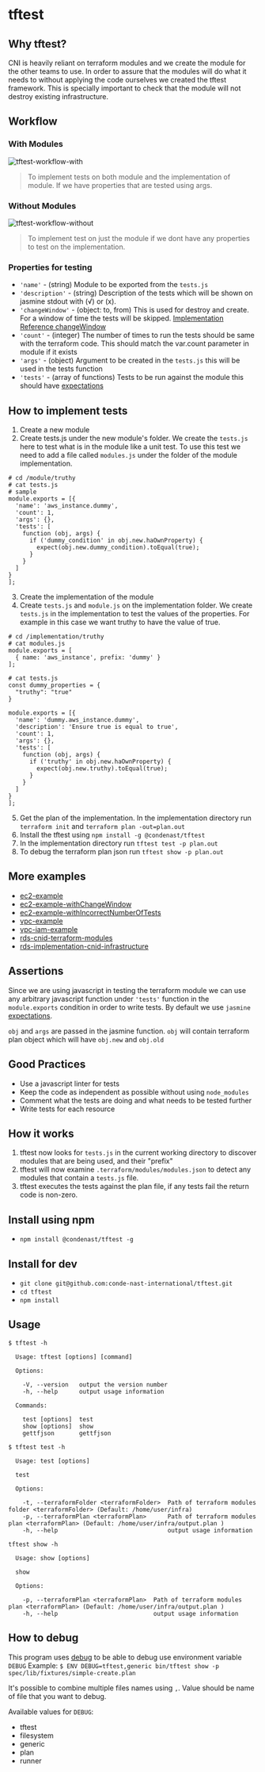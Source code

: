 # tftest

## Why tftest?

CNI is heavily reliant on terraform modules and we create the module for the
other teams to use. In order to assure that the modules will do what it needs
to without applying the code ourselves we created the tftest framework. This
is specially important to check that the module will not destroy existing
infrastructure.

## Workflow

### With Modules
![tftest-workflow-with](tftest.png)

> To implement tests on both module and the implementation of module. If we have properties that are tested using args.

### Without Modules
![tftest-workflow-without](tftest-simple.png)

> To implement test on just the module if we dont have any properties to test on the implementation.

### Properties for testing
- `'name'` - (string) Module to be exported from the `tests.js`
- `'description'` - (string) Description of the tests which will be shown on jasmine stdout with (√) or (x).
- `'changeWindow'` - (object: to, from) This is used for destroy and create. For a window of time the tests will be skipped. [Implementation Reference changeWindow]
- `'count'` - (integer) The number of times to run the tests should be same with the terraform code. This should match the var.count parameter in module if it exists 
- `'args'` - (object) Argument to be created in the `tests.js` this will be used in the tests function
- `'tests'` - (array of functions) Tests to be run against the module this should have [expectations]

## How to implement tests
1. Create a new module
2. Create tests.js under the new module's folder. We create the `tests.js` here to test
what is in the module like a unit test. To use this test we need to add a file called `modules.js` under the folder of the module implementation.

```
# cd /module/truthy
# cat tests.js
# sample
module.exports = [{
  'name': 'aws_instance.dummy',
  'count': 1,
  'args': {},
  'tests': [
    function (obj, args) {
      if ('dummy_condition' in obj.new.haOwnProperty) {
        expect(obj.new.dummy_condition).toEqual(true);
      }
    }
  ]
}
];
```
3. Create the implementation of the module
4. Create `tests.js` and `module.js` on the implementation folder. We create
`tests.js` in the implementation to test the values of the properties. For
example in this case we want truthy to have the value of true.
```
# cd /implementation/truthy
# cat modules.js
module.exports = [
  { name: 'aws_instance', prefix: 'dummy' }
];
```

```
# cat tests.js
const dummy_properties = {
  "truthy": "true"
}

module.exports = [{
  'name': 'dummy.aws_instance.dummy',
  'description': 'Ensure true is equal to true',
  'count': 1,
  'args': {},
  'tests': [
    function (obj, args) {
      if ('truthy' in obj.new.haOwnProperty) {
        expect(obj.new.truthy).toEqual(true);
      }
    }
  ]
}
];
```
5. Get the plan of the implementation. In the implementation directory run
`terraform init` and `terraform plan -out=plan.out`
6. Install the tftest using `npm install -g @condenast/tftest`
7. In the implementation directory run `tftest test -p plan.out`
8. To debug the terraform plan json run `tftest show -p plan.out`

## More examples
* [ec2-example](https://github.com/conde-nast-international/tftest/tree/master/spec/lib/fixtures/ec2_example)
* [ec2-example-withChangeWindow](https://github.com/conde-nast-international/tftest/tree/master/spec/lib/fixtures/ec2_example_with_changeWindow)
* [ec2-example-withIncorrectNumberOfTests](https://github.com/conde-nast-international/tftest/tree/master/spec/lib/fixtures/ec2_example_with_incorrect_number_of_tests)
* [vpc-example](https://github.com/conde-nast-international/tftest/tree/master/spec/lib/fixtures/vpc_example)
* [vpc-iam-example](https://github.com/conde-nast-international/tftest/tree/master/spec/lib/fixtures/vpc_plus_iam_example)
* [rds-cnid-terraform-modules](https://github.com/conde-nast-international/cnid-terraform-modules/blob/master/rds-postgresql/tests.js)
* [rds-implementation-cnid-infrastructure](https://github.com/conde-nast-international/cnid-infrastructure/blob/master/azimuth/staging/eu-central-1/kubernetes-concourse-rds/tests.js)

## Assertions
Since we are using javascript in testing the terraform module we can use any
arbitrary javascript function under `'tests'` function in the `module.exports` condition
in order to write tests. By default we use `jasmine` [expectations].

`obj` and `args` are passed in the jasmine function.
`obj` will contain terraform plan object which will have `obj.new` and `obj.old`

## Good Practices
* Use a javascript linter for tests
* Keep the code as independent as possible without using `node_modules`
* Comment what the tests are doing and what needs to be tested further
* Write tests for each resource

## How it works

1. tftest now looks for `tests.js` in the current working directory to discover modules that are being used, and their "prefix"
2. tftest will now examine `.terraform/modules/modules.json` to detect any modules that contain a `tests.js` file.
3. tftest executes the tests against the plan file, if any tests fail the return code is non-zero.

## Install using npm
- `npm install @condenast/tftest -g`

## Install for dev
- `git clone git@github.com:conde-nast-international/tftest.git`
- `cd tftest`
- `npm install`

## Usage
```
$ tftest -h

  Usage: tftest [options] [command]

  Options:

    -V, --version   output the version number
    -h, --help      output usage information

  Commands:

    test [options]  test
    show [options]  show
    gettfjson       gettfjson

```

```
$ tftest test -h

  Usage: test [options]

  test

  Options:

    -t, --terraformFolder <terraformFolder>  Path of terraform modules folder <terraformFolder> (Default: /home/user/infra)
    -p, --terraformPlan <terraformPlan>      Path of terraform modules plan <terraformPlan> (Default: /home/user/infra/output.plan )
    -h, --help                               output usage information

```

```
tftest show -h

  Usage: show [options]

  show

  Options:

    -p, --terraformPlan <terraformPlan>  Path of terraform modules plan <terraformPlan> (Default: /home/user/infra/output.plan )
    -h, --help                           output usage information

```

## How to debug

This program uses [debug](https://www.npmjs.com/package/debug) to be able to debug use environment variable `DEBUG`
Example:
`$ ENV DEBUG=tftest,generic bin/tftest show -p spec/lib/fixtures/simple-create.plan`

It's possible to combine multiple files names using `,`.
Value should be name of file that you want to debug.

Available values for `DEBUG`:
- tftest
- filesystem
- generic
- plan
- runner

[Implementation Reference changeWindow]: https://github.com/conde-nast-international/tftest/blob/master/spec/lib/fixtures/ec2_example_with_changeWindow/tests.js
[expectations]: https://jasmine.github.io/api/edge/matchers.html